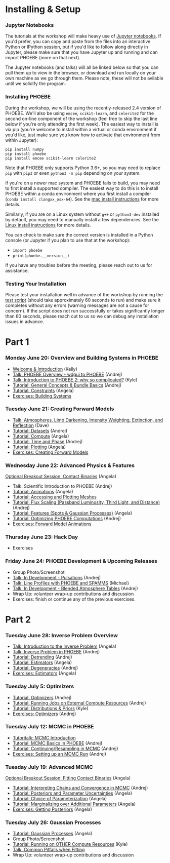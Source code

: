 
# Installing & Setup

### Jupyter Notebooks

The tutorials at the workshop will make heavy use of [Jupyter notebooks](https://jupyter.org/install).  If you'd prefer, you can copy and paste from the files into an interactive Python or IPython session, but if you'd like to follow along directly in Jupyter, please make sure that you have Jupyter up and running and can import PHOEBE (more on that next).

The Jupyter notebooks (and talks) will all be linked below so that you can pull them up to view in the browser, or download and run locally on your own machine as we go through them. Please note, these will not be avilable until we solidify the program.

### Installing PHOEBE

During the workshop, we will be using the recently-released 2.4 version of PHOEBE.  We'll also be using `emcee`, `scikit-learn`, and `celerite2` for the second on-line component of the workshop (feel free to skip the last line below if you're only attending the first week).  The easiest way to install is via pip (you're welcome to install within a virtual or conda environment if you'd like, just make sure you know how to activate that environment from within Jupyter):

```
pip install numpy
pip install phoebe
pip install emcee scikit-learn celerite2
```

Note that PHOEBE only supports Python 3.6+, so you may need to replace `pip` with `pip3` or even `python3 -m pip` depending on your system.

If you're on a newer mac system and PHOEBE fails to build, you may need to first install a supported compiler.  The easiest way to do this is to install PHOEBE within a conda environment where you first install a compiler (`conda install clangxx_osx-64`).  See the [mac install instructions](http://phoebe-project.org/install/latest/mac/auto) for more details.

Similarly, if you are on a Linux system without `g++` or `python3-dev` installed by default, you may need to manually install a few dependencies.  See the [Linux install instructions](http://phoebe-project.org/install/latest/linux/auto) for more details.

You can check to make sure the correct version is installed in a Python console (or Jupyter if you plan to use that at the workshop):

* `import phoebe`
* `print(phoebe.__version__)`

If you have any troubles before the meeting, please reach out to us for assistance.


### Testing Your Installation


Please test your installation well in advance of the workshop by running the [test script](https://raw.githubusercontent.com/phoebe-project/phoebe2-workshop/2022june/test_install.py) (should take approximately 60 seconds to run) and make sure it completes without any errors (warning messages are not a cause for concern).  If the script does not run successfully or takes significantly longer than 60 seconds, please reach out to us so we can debug any installation issues in advance.

# Part 1

### Monday June 20: Overview and Building Systems in PHOEBE

* [Welcome & Introduction](https://docs.google.com/presentation/d/e/2PACX-1vRMXSVmy3BlJDXqQnmC_PPvuO-kQ1-NAPWEz-gk5laHL0w7kSC75EcXInDY6ZHMPsTJopfPCAfX5z-g/pub?start=false&loop=false&delayms=3000) (Kelly)
* [Talk: PHOEBE Overview - wdgui to PHOEBE](https://docs.google.com/presentation/d/e/2PACX-1vTcg5sbS9wdqg5b5g1fwe_VoyMG1THPX6mQx4VDbvZOUfKMS6FAd8pYcBl0HeyN5prpDzi54nNZfVB7/pub?start=false&loop=false&delayms=3000) (Andrej)
* [Talk: Introduction to PHOEBE 2: why so complicated?](https://docs.google.com/presentation/d/e/2PACX-1vQJKn6aqRFU6eJ34TZRJqllb7fOm6f-vaiBnXMkdaqV2MNGtjCSLM_iVDEP49naPiWH36yjbq1ugbLj/pub?start=false&loop=false&delayms=3000) (Kyle)
* [Tutorial: General Concepts & Bundle Basics](./Tutorial_01_bundle_basics.ipynb) (Andrej)
* [Tutorial: Constraints](./Tutorial_02_constraints.ipynb) (Angela)
* [Exercises: Building Systems](./Exercises_01_building_systems.ipynb)


### Tuesday June 21: Creating Forward Models

* [Talk: Atmospheres, Limb Darkening, Intensity Weighting, Extinction, and Reflection](https://docs.google.com/presentation/d/e/2PACX-1vTX__cTcowjUGuJ18jYY85tWX9VjjYEu7ISEkLgMMFKSFUNNFPHRreGW_LaUjSsQF62-M5od-J37LAu/pub?start=false&loop=false&delayms=3000) (Dave)
* [Tutorial: Datasets](./Tutorial_03_datasets.ipynb) (Andrej)
* [Tutorial: Compute](./Tutorial_04_compute.ipynb) (Angela)
* [Tutorial: Time and Phase](./Tutorial_04b_time_and_phase.ipynb) (Andrej)
* [Tutorial: Plotting](./Tutorial_05_plotting.ipynb) (Angela)
* [Exercises: Creating Forward Models](./Exercises_02_forward_models.ipynb)


### Wednesday June 22: Advanced Physics & Features

[Optional Breakout Session: Contact Binaries](./Tutorial_Semidetached_Contact.ipynb) (Angela)

* Talk: Scientific Introduction to PHOEBE (Andrej)
* [Tutorial: Animations](./Tutorial_05b_animations.ipynb) (Angela)
* [Tutorial: Accessing and Plotting Meshes](./Tutorial_05c_meshes.ipynb)
* [Tutorial: Flux Scaling (Passband Luminosity, Third Light, and Distance)](./Tutorial_pblum_l3_distance.ipynb) (Andrej)
* [Tutorial: Features (Spots & Gaussian Processes)](./Tutorial_06_features.ipynb) (Angela)
* [Tutorial: Optimizing PHOEBE Computations](./Tutorial_optimizing_computations.ipynb) (Andrej)
* [Exercises: Forward Model Animations](./Exercises_03_animations.ipynb)



### Thursday June 23: Hack Day

* Exercises

### Friday June 24: PHOEBE Development & Upcoming Releases


* Group Photo/Screenshot
* [Talk: In Development - Pulsations](https://docs.google.com/presentation/d/e/2PACX-1vTY9f-XjDgw5knxFRDKpwNzNp8OMFMsH0nC9zYN1_TBxndnFuRSoKejpuDK34JJ_b0wrkfTlu5hy1Ki/pub?start=false&loop=false&delayms=3000) (Andrej)
* [Talk: Line Profiles with PHOEBE and SPAMMS](https://docs.google.com/presentation/d/e/2PACX-1vRT4EwgIf7ocn8JJFyULGhaVJvi7c4zZT36ttaXJ8qN4krQ7uaX1QMUmlTpMcyBo_GhNRIVjlzHmAIM/pub?start=false&loop=false&delayms=3000) (Michael)
* [Talk: In Development - Blended Atmosphere Tables](https://docs.google.com/presentation/d/e/2PACX-1vStqWOOdGpaQcGbvKVU3uwPxfc70Dr1K_w3dHSas7dv3s48ZeBkWI4gjd0pqffJDc5Gjk9Z1CrCojY2/pub?start=false&loop=false&delayms=3000) (Andrej)
* Wrap Up: volunteer wrap-up contributions and discussion
* Exercises: finish or continue any of the previous exercises.

# Part 2

### Tuesday June 28: Inverse Problem Overview 

* [Talk: Introduction to the Inverse Problem](https://docs.google.com/presentation/d/e/2PACX-1vR-fRxNcn5PEMQ6Rvq5dEHALVIDs62OqGDDaWr2liCNMrtcP-h6u4WztVxUhGoGvKQTh9DXyN9xXLYh/pub?start=false&loop=false&delayms=3000) (Angela)
* [Talk: Inverse Problem in PHOEBE](https://docs.google.com/presentation/d/e/2PACX-1vT_GwcoD_0Tz-5V1dEolYYFCMp2qxrfKqfySOCI9QU3rpMuR7ANGY_rDiLRZbXnrvTN57x6qndroC0Z/pub?start=false&loop=false&delayms=3000) (Andrej)
* [Tutorial: Detrending](./Tutorial_14_detrending.ipynb) (Andrej)
* [Tutorial: Estimators](./Tutorial_08a_estimators.ipynb) (Angela)
* [Tutorial: Degeneracies](./Tutorial_degeneracy.ipynb) (Andrej)
* [Exercises: Estimators](./Exercises_04_estimators.ipynb) (Angela)


### Tuesday July 5: Optimizers

* [Tutorial: Optimizers](./Tutorial_08b_optimizers.ipynb) (Andrej)
* [Tutorial: Running Jobs on External Compute Resources](./Tutorial_09_server.ipynb) (Andrej)
* [Tutorial: Distributions & Priors](./Tutorial_07_distributions.ipynb) (Kyle)
* [Exercises: Optimizers](./Exercises_05_optimizers.ipynb) (Andrej)


### Tuesday July 12: MCMC in PHOEBE

* [Tutoritalk: MCMC Introduction](./mcmc_generic.ipynb)
* [Tutorial: MCMC Basics in PHOEBE](./Tutorial_10_mcmc.ipynb) (Andrej)
* [Tutorial: Continuing/Resampling in MCMC](./Tutorial_11_mcmc_continued.ipynb) (Andrej)
* [Exercises: Setting up an MCMC Run](./Exercises_06_mcmc.ipynb) (Andrej)

### Tuesday July 19: Advanced MCMC

[Optional Breakout Session: Fitting Contact Binaries](https://docs.google.com/presentation/d/e/2PACX-1vRrcYeotz37WyqXCmBQqwqH7dkHBUi-D6SMvAiZketoqlkGCmZ7vWhPgD46dx_pl_SCs3nPrNB4bOgV/pub?start=false&loop=false&delayms=3000) (Angela)


* [Tutorial: Interpreting Chains and Convergence in MCMC](./Tutorial_12_convergence.ipynb) (Andrej)
* [Tutorial: Posteriors and Parameter Uncertainties](./Tutorial_13_posteriors.ipynb) (Angela)
* [Tutorial: Choice of Parameterization](./Tutorial_parametrization.ipynb) (Angela)
* [Tutorial: Marginalizing over Additional Parameters](./Tutorial_marginalization.ipynb) (Angela)
* [Exercises: Getting Posteriors](./Exercises_07_posteriors.ipynb) (Angela)


### Tuesday July 26: Gaussian Processes


* [Tutorial: Gaussian Processes](./Tutorial_Gaussian_Processes.ipynb) (Angela)
* Group Photo/Screenshot
* [Tutorial: Running on OTHER Compute Resources](./Tutorial_server_other.ipynb) (Kyle)
* [Talk: Common Pitfalls when Fitting](https://docs.google.com/presentation/d/e/2PACX-1vTI2tTM7K307S8KRn_agtd_4IoXfwgA2_e4yfH47UzlwEdn0sl59tKSibZxHlfgbF43KPfWCgxgA1Fx/pub?start=false&loop=false&delayms=3000)
* Wrap Up: volunteer wrap-up contributions and discussion
